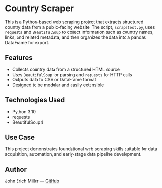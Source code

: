 # Country Scraper

This is a Python-based web scraping project that extracts structured country data from a public-facing website. The script, `scrapetest.py`, uses `requests` and `BeautifulSoup` to collect information such as country names, links, and related metadata, and then organizes the data into a pandas DataFrame for export.

## Features

- Collects country data from a structured HTML source
- Uses `BeautifulSoup` for parsing and `requests` for HTTP calls
- Outputs data to CSV or DataFrame format
- Designed to be modular and easily extensible

## Technologies Used

- Python 3.10
- requests
- BeautifulSoup4

## Use Case

This project demonstrates foundational web scraping skills suitable for data acquisition, automation, and early-stage data pipeline development.

## Author

John Erich Miller — [GitHub](https://github.com/erichmiller70)
